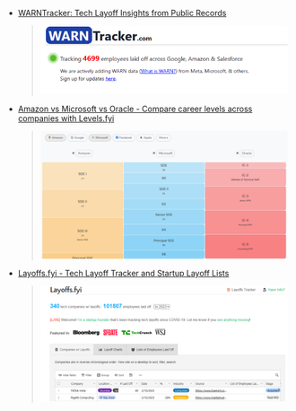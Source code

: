 

- [WARNTracker: Tech Layoff Insights from Public Records](https://www.warntracker.com/) 

  > ![image-20230211000727493](./workplace-levels-and-layoffs.assets/image-20230211000727493.png)

- [Amazon vs Microsoft vs Oracle - Compare career levels across companies with Levels.fyi](https://www.levels.fyi/?compare=Amazon,Microsoft,Oracle&track=Software%20Engineer) 

  > ![image-20230211000815965](./workplace-levels-and-layoffs.assets/image-20230211000815965.png)

- [Layoffs.fyi - Tech Layoff Tracker and Startup Layoff Lists](https://layoffs.fyi/) 

  > ![image-20230211000907159](./workplace-levels-and-layoffs.assets/image-20230211000907159.png)

  